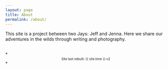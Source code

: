 ```yaml
---
layout: page
title: About
permalink: /about/
---
```


This site is a project between two Jays: Jeff and Jenna. Here we share our adventures in the wilds through writing and photography.

<br>
*<center><font size="-2">Site last rebuilt: {{ site.time }} v2</font></center>*